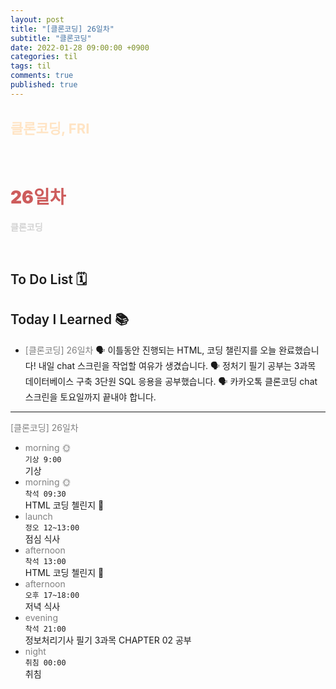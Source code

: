 ```yaml
---
layout: post
title: "[클론코딩] 26일차"
subtitle: "클론코딩"
date: 2022-01-28 09:00:00 +0900
categories: til
tags: til
comments: true
published: true
---
```


## <span style="color:Bisque;font-size: 22px">클론코딩, FRI</span>

<br />

# **<span style="font-weight:900;color:indianred">26일차</span>**

**<span style="color:lightgray">클론코딩</span>**

<br />

## <span style="font-weight:600">To Do List</span> 🗓

## <span style="font-weight:600">Today I Learned</span> 📚

- <span style="color:gray">[클론코딩] 26일차</span>
  🗣 이틀동안 진행되는 HTML, 코딩 챌린지를 오늘 완료했습니다! 내일 chat 스크린을 작업할 여유가 생겼습니다.
  🗣 정처기 필기 공부는 3과목 데이터베이스 구축 3단원 SQL 응용을 공부했습니다.
  🗣 카카오톡 클론코딩 chat 스크린을 토요일까지 끝내야 합니다.

---

<span style="color:gray">[클론코딩] 26일차</span>

- <span style="color:gray">morning 🌞</span> <br>
  `기상 9:00` <br>
  기상
- <span style="color:gray">morning 🌞</span> <br>
  `착석 09:30` <br>
  HTML 코딩 첼린지 👑
- <span style="color:gray">launch</span> <br>
  `정오 12~13:00`<br>
  점심 식사
- <span style="color:gray">afternoon</span> <br>
  `착석 13:00`<br>
  HTML 코딩 첼린지 👑
- <span style="color:gray">afternoon</span> <br>
  `오후 17~18:00`<br>
  저녁 식사
- <span style="color:gray">evening</span> <br>
  `착석 21:00`<br>
  정보처리기사 필기 3과목 CHAPTER 02 공부
- <span style="color:gray">night</span> <br>
  `취침 00:00`<br>
  취침